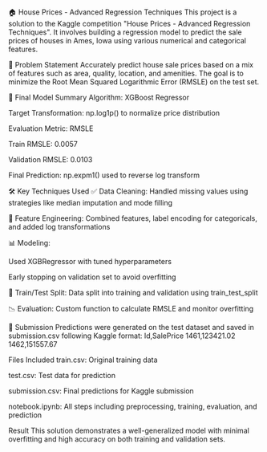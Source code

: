 🏠 House Prices - Advanced Regression Techniques
This project is a solution to the Kaggle competition "House Prices - Advanced Regression Techniques". It involves building a regression model to predict the sale prices of houses in Ames, Iowa using various numerical and categorical features.

📌 Problem Statement
Accurately predict house sale prices based on a mix of features such as area, quality, location, and amenities. The goal is to minimize the Root Mean Squared Logarithmic Error (RMSLE) on the test set.

🚀 Final Model Summary
Algorithm: XGBoost Regressor

Target Transformation: np.log1p() to normalize price distribution

Evaluation Metric: RMSLE

Train RMSLE: 0.0057

Validation RMSLE: 0.0103

Final Prediction: np.expm1() used to reverse log transform

🛠️ Key Techniques Used
✅ Data Cleaning: Handled missing values using strategies like median imputation and mode filling

🎨 Feature Engineering: Combined features, label encoding for categoricals, and added log transformations

📊 Modeling:

Used XGBRegressor with tuned hyperparameters

Early stopping on validation set to avoid overfitting

🔁 Train/Test Split: Data split into training and validation using train_test_split

📉 Evaluation: Custom function to calculate RMSLE and monitor overfitting

📁 Submission
Predictions were generated on the test dataset and saved in submission.csv following Kaggle format:
Id,SalePrice
1461,123421.02
1462,151557.67


Files Included
train.csv: Original training data

test.csv: Test data for prediction

submission.csv: Final predictions for Kaggle submission

notebook.ipynb: All steps including preprocessing, training, evaluation, and prediction

Result
This solution demonstrates a well-generalized model with minimal overfitting and high accuracy on both training and validation sets.
